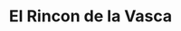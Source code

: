 ---
title: "El Rincon de la Vasca"
url: /cespedosa-de-tormes/el-rincon-de-la-vasca/
shop: comodidad
---